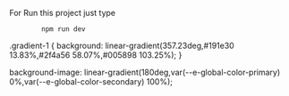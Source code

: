 For Run this project just type

            npm run dev


.gradient-1 {
    background: linear-gradient(357.23deg,#191e30 13.83%,#2f4a56 58.07%,#005898 103.25%);
}


background-image: linear-gradient(180deg,var(--e-global-color-primary) 0%,var(--e-global-color-secondary) 100%);


